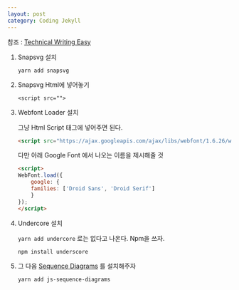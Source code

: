 ```yaml
---
layout: post
category: Coding Jekyll
---
```


참조 : [Technical Writing Easy](https://medium.com/technical-writing-is-easy/diagrams-in-documentation-markdown-guide-4e78419e8d2f)


1. Snapsvg 설치

    ```
    yarn add snapsvg
    ```

2. Snapsvg Html에 넣어놓기

    `<script src="">`

3. Webfont Loader 설치

    그냥 Html Script 태그에 넣어주면 된다.

    ```html
    <script src="https://ajax.googleapis.com/ajax/libs/webfont/1.6.26/webfont.js"></script>

    ```


    다만 아래 Google Font 에서 나오는 이름을 제시해줄 것
    ```html
    <script>
    WebFont.load({
        google: {
        families: ['Droid Sans', 'Droid Serif']
        }
    });
    </script>
    ```

4. Undercore 설치

    `yarn add undercore` 로는 없다고 나온다.
    Npm을 쓰자.

    `npm install underscore`

5. 그 다음 [Sequence Diagrams](https://github.com/bramp/js-sequence-diagrams) 를 설치해주자

    `yarn add js-sequence-diagrams`

